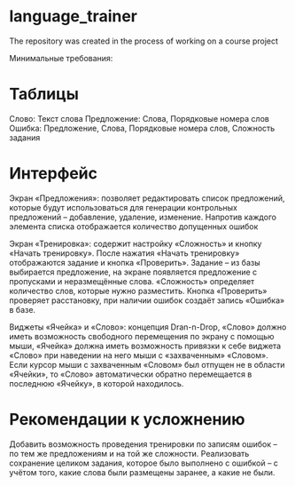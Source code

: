 # language_trainer

The repository was created in the process of working on a course project

Минимальные требования:
# Таблицы
  Слово: Текст слова
  Предложение: Слова, Порядковые номера слов
  Ошибка: Предложение, Слова, Порядковые номера слов, Сложность задания

# Интерфейс
  Экран «Предложения»: позволяет редактировать список предложений, которые будут использоваться
для генерации контрольных предложений – добавление, удаление, изменение. Напротив каждого
элемента списка отображается количество допущенных ошибок

  Экран «Тренировка»: содержит настройку «Сложность» и кнопку «Начать тренировку». После нажатия
«Начать тренировку» отображаются задание и кнопка «Проверить». Задание – из базы выбирается
предложение, на экране появляется предложение с пропусками и неразмещённые слова. «Сложность»
определяет количество слов, которые нужно разместить. Кнопка «Проверить» проверяет расстановку,
при наличии ошибок создаёт запись «Ошибка» в базе.

  Виджеты «Ячейка» и «Слово»: концепция Dran-n-Drop, «Слово» должно иметь возможность
свободного перемещения по экрану с помощью мыши, «Ячейка» должна иметь возможность привязки 
к себе виджета «Слово» при наведении на него мыши с «захваченным» «Словом». Если курсор мыши
с захваченным «Словом» был отпущен не в области «Ячейки», то «Слово» автоматически обратно
перемещается в последнюю «Ячейку», в которой находилось.

# Рекомендации к усложнению
  Добавить возможность проведения тренировки по записям ошибок – по тем же предложениям и на
той же сложности. Реализовать сохранение целиком задания, которое было выполнено с ошибкой – с
учётом того, какие слова были размещены заранее, а какие не были.